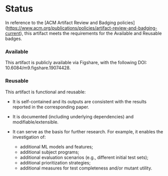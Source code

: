 # Status

In reference to the [ACM Artifact Review and Badging policies]
(https://www.acm.org/publications/policies/artifact-review-and-badging-current),
this artifact meets the requirements for the Available and Reusable badges.

### Available
This artifact is publicly available via Figshare, with the following DOI:
10.6084/m9.figshare.19074428.

### Reusable
This artifact is functional and reusable:

* It is self-contained and its outputs are consistent with the results reported
  in the corresponding paper.

* It is documented (including underlying dependencies) and modifiable/extensible.

* It can serve as the basis for further research. For example, it enables the
  investigation of:
    - additional ML models and features;
    - additional subject programs;
    - additional evaluation scenarios (e.g., different initial test sets);
    - additional prioritization strategies;
    - additional measures for test completeness and/or mutant utility.
